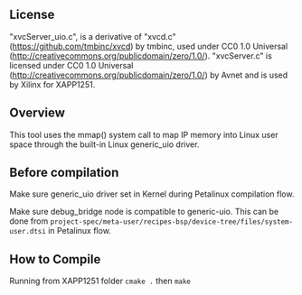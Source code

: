 ## License
"xvcServer_uio.c", is a derivative of "xvcd.c" (https://github.com/tmbinc/xvcd) 
by tmbinc, used under CC0 1.0 Universal (http://creativecommons.org/publicdomain/zero/1.0/). 
"xvcServer.c" is licensed under CC0 1.0 Universal (http://creativecommons.org/publicdomain/zero/1.0/) 
by Avnet and is used by Xilinx for XAPP1251.

## Overview
This tool uses the mmap() system call to map IP memory into Linux user space through the built-in Linux generic_uio driver.

## Before compilation
Make sure generic_uio driver set in Kernel during Petalinux compilation flow.

Make sure debug_bridge node is compatible to generic-uio. This can be done from `project-spec/meta-user/recipes-bsp/device-tree/files/system-user.dtsi` in Petalinux flow. 

## How to Compile
Running from XAPP1251 folder
`cmake .` then `make`
